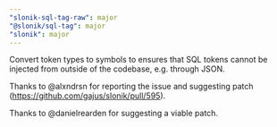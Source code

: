 ```yaml
---
"slonik-sql-tag-raw": major
"@slonik/sql-tag": major
"slonik": major
---
```


Convert token types to symbols to ensures that SQL tokens cannot be injected from outside of the codebase, e.g. through JSON.

Thanks to @alxndrsn for reporting the issue and suggesting patch (https://github.com/gajus/slonik/pull/595).

Thanks to @danielrearden for suggesting a viable patch.